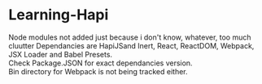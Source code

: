 # Learning-Hapi

Node modules not added just because i don't know, whatever, too much cluutter
Dependancies are HapiJSand Inert, React, ReactDOM, Webpack, JSX Loader and Babel Presets.  
Check Package.JSON for exact dependancies version.  
Bin directory for Webpack is not being tracked either.
 
